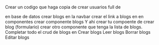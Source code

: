 Crear un codigo que haga copia de crear usuarios full de

en base de datos crear blogs
en la navbar crear el link a blogs en
en componentes crear componente blogs
Y ahi crear tu compoente de crear blog (formulario)
crear otro componente que tenga la lista de blogs.
Completar todo el crud de blogs en
Crear blogs
Leer blogs
Borrar blogs
Editar blogs
